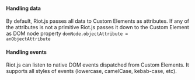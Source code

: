 <h4 id="riot-handling-data">Handling data</h4>

By default, Riot.js passes all data to Custom Elements as attributes. If any of the attributes is not a primitive Riot.js passes it down to the Custom Element as DOM node property <code>domNode.objectAttribute = anObjectAttribute</code>

<h4 id="riot-handling-events">Handling events</h4>

Riot.js can listen to native DOM events dispatched from Custom Elements. It supports
all styles of events (lowercase, camelCase, kebab-case, etc).

